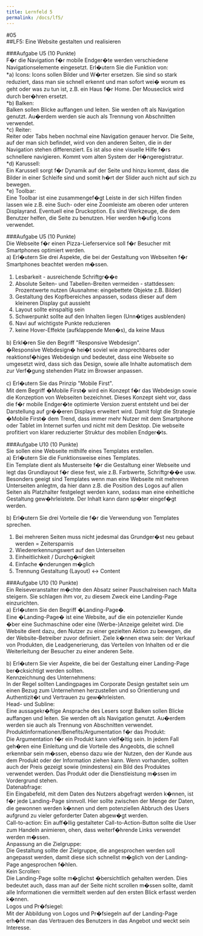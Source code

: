 ```yaml
---
title: Lernfeld 5
permalink: /docs/lf5/
---
```


#05  
##LF5: Eine Website gestalten und realisieren

###Aufgabe U5 (10 Punkte)  
F�r die Navigation f�r mobile Endger�te werden verschiedene Navigationselemente eingesetzt. Erl�utern Sie die Funktion von:  
*a) Icons:
   Icons sollen Bilder und W�rter ersetzen. Sie sind so stark reduziert, dass man sie schnell erkennt und man sofort wei� worum es geht oder was zu tun ist, z.B. ein Haus f�r Home. Der Mouseclick wird durch ber�hren ersetzt.  
*b) Balken:  
   Balken sollen Blicke auffangen und leiten. Sie werden oft als Navigation genutzt. Au�erdem werden sie auch als Trennung von Abschnitten verwendet.  
*c) Reiter:  
   Reiter oder Tabs heben nochmal eine Navigation genauer hervor. Die Seite,    auf der man sich befindet, wird von den anderen Seiten, die in der Navigation stehen differenziert. Es ist also eine visuelle Hilfe f�rs schnellere navigieren. Kommt vom alten System der H�ngeregistratur.  
*d) Karussell:  
   Ein Karussell sorgt f�r Dynamik auf der Seite und hinzu kommt, dass die Bilder in einer Schleife sind und somit h�rt der Slider auch nicht auf sich zu bewegen.  
*e) Toolbar:  
   Eine Toolbar ist eine zusammengef�gt Leiste in der sich Hilfen finden lassen wie z.B. eine Such- oder eine Zoomleiste am oberen oder unteren Displayrand. Eventuell eine Druckoption. Es sind Werkzeuge, die dem Benutzer helfen, die Seite zu benutzen. Hier werden h�ufig Icons verwendet.

###Aufgabe U5 (10 Punkte)  
Die Webseite f�r einen Pizza-Lieferservice soll f�r Besucher mit Smartphones optimiert werden.  
a) Erl�utern Sie drei Aspekte, die bei der Gestaltung von Webseiten f�r 
Smartphones beachtet werden m�ssen.  
   1. Lesbarkeit - ausreichende Schriftgr��e  
   2. Absolute Seiten- und Tabellen-Breiten vermeiden - stattdessen: Prozentwerte nutzen (Ausnahme: eingebettete Objekte z.B. Bilder)  
   3. Gestaltung des Kopfbereiches anpassen, sodass dieser auf dem kleineren Display gut aussieht  
   4. Layout sollte einspaltig sein  
   5. Schwerpunkt sollte auf den Inhalten liegen (Unn�tiges ausblenden)  
   6. Navi auf wichtigste Punkte reduzieren  
   7. keine Hover-Effekte (aufklappende Men�s), da keine Maus

b) Erkl�ren Sie den Begriff "Responsive Webdesign".  
   �Responsive Webdesign� hei�t soviel wie ansprechbares oder reaktionsf�higes Webdesign und bedeutet, dass eine Webseite so umgesetzt wird, dass sich das Design, sowie alle Inhalte automatisch dem zur Verf�gung stehenden Platz im Browser anpassen.

c) Erl�utern Sie das Prinzip "Mobile First".  
   Mit dem Begriff �Mobile First� wird ein Konzept f�r das Webdesign sowie die Konzeption von Webseiten bezeichnet. Dieses Konzept sieht vor, dass die f�r mobile Endger�te optimierte Version zuerst entsteht und bei der Darstellung auf gr��eren Displays erweitert wird. Damit folgt die Strategie �Mobile First� dem Trend, dass immer mehr Nutzer mit dem Smartphone oder Tablet im Internet surfen und nicht mit dem Desktop. Die webseite profitiert von klarer reduzierter Struktur des mobilen Endger�ts.

###Aufgabe U10 (10 Punkte)  
Sie sollen eine Webseite mithilfe eines Templates erstellen.  
a) Erl�utern Sie die Funktionsweise eines Templates.  
   Ein Template dient als Musterseite f�r die Gestaltung einer Webseite und legt das Grundlayout f�r diese fest, wie z.B. Farbwerte, Schriftgr��e usw. Besonders geeigt sind Templates wenn man eine Webseite mit mehreren Unterseiten anlegtm, da hier dann z.B. die Position des Logos auf allen Seiten als Platzhalter festgelegt werden kann, sodass man eine einheitliche Gestaltung gew�hrleistete. Der Inhalt kann dann sp�ter eingef�gt werden.

b) Erl�utern Sie drei Vorteile die f�r die Verwendung von Templates sprechen.  
   1. Bei mehreren Seiten muss nicht jedesmal das Grundger�st neu gebaut werden = Zeitersparnis
   2.	Wiedererkennungswert auf den Unterseiten
   3.	Einheitlichkeit / Durchg�nigkeit
   4.	Einfache �nderungen m�glich
   5.	Trennung Gestaltung (Layout) <-> Content

###Aufgabe U10 (10 Punkte)  
Ein Reiseveranstalter m�chte den Absatz seiner Pauschalreisen nach Malta steigern. Sie schlagen ihm vor, zu diesem Zweck eine Landing-Page einzurichten.  
a) Erl�utern Sie den Begriff �Landing-Page�.  
   Eine �Landing-Page� ist eine Website, auf die ein potenzieller Kunde �ber eine Suchmaschine oder eine (Werbe-)Anzeige geleitet wird. Die Website dient dazu, den Nutzer zu einer gezielten Aktion zu bewegen, die der Website-Betreiber zuvor definiert. Ziele k�nnen etwa sein: der Verkauf von Produkten, die Leadgenerierung, das Verteilen von Inhalten od er die Weiterleitung der Besucher zu einer anderen Seite.

b) Erl�utern Sie vier Aspekte, die bei der Gestaltung einer Landing-Page ber�cksichtigt werden sollten.  
 Kennzeichnung des Unternehmens:  
   In der Regel sollten Landingpages im Corporate Design gestaltet sein um einen Bezug zum Unternehmen herzustellen und so Orientierung und Authentizit�t und Vertrauen zu gew�hrleisten.  
 Head- und Subline:  
   Eine aussagekr�ftige Ansprache des Lesers sorgt Balken sollen Blicke auffangen und leiten. Sie werden oft als Navigation genutzt. Au�erdem werden sie auch als Trennung von Abschnitten verwendet.  
 Produktinformationen/Benefits/Argumentation f�r das Produkt:  
   Die Argumentation f�r ein Produkt kann vielf�ltig sein. In jedem Fall geh�ren eine Einleitung und die Vorteile des Angeobts, die schnell erkennbar sein m�ssen, ebenso dazu wie der Nutzen, den der Kunde aus dem Produkt oder der Information ziehen kann. Wenn vorhanden, sollten auch der Preis gezeigt sowie (mindestens) ein Bild des Produktes verwendet werden. Das Produkt oder die Dienstleistung m�ssen im Vordergrund stehen.  
 Datenabfrage:  
   Ein Eingabefeld, mit dem Daten des Nutzers abgefragt werden k�nnen, ist f�r jede Landing-Page sinnvoll. Hier sollte zwischen der Menge der Daten, die gewonnen werden k�nnen und dem potenziellen Abbruch des Users aufgrund zu vieler geforderter Daten abgew�gt werden.  
 Call-to-action:
   Ein auff�llig gestalteter Call-to-Action-Button sollte die User zum Handeln animieren, ohen, dass weiterf�hrende Links verwendet werden m�ssen.  
 Anpassung an die Zielgruppe:  
   Die Gestaltung sollte der Zielgruppe, die angesprochen werden soll angepasst werden, damit diese sich schnellst m�glich von der Landing-Page angesprochen f�hlen.  
 Kein Scrollen:  
   Die Landing-Page sollte m�glichst �bersichtlich gehalten werden. Dies bedeutet auch, dass man auf der Seite nicht scrollen m�ssen sollte, damit alle Informationen die vermittelt werden auf den ersten Blick erfasst werden k�nnen.  
 Logos und Pr�fsiegel:  
   Mit der Abbildung von Logos und Pr�fsiegeln auf der Landing-Page erh�ht man das Vertrauen des Benutzers in das Angebot und weckt sein Interesse.